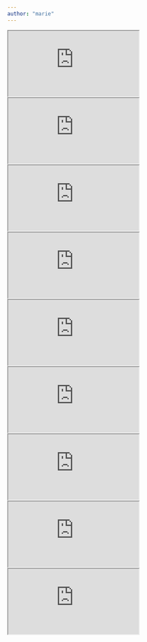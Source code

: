```yaml
---
author: "marie"
---
```


<iframe src="https://drive.google.com/file/d/1F4lzyy0icgkngC1g46jI58oO6zC5ZEsw/preview"></iframe>

<iframe src="https://drive.google.com/file/d/1jTylBOjQudKC04e0CVidTeVfRDhQp5fA/preview"></iframe>

<iframe src="https://drive.google.com/file/d/1wVudRPVvayuePGYMgI2UAey4c3hn8s9f/preview"></iframe>

<iframe src="https://drive.google.com/file/d/1golbEOBmsYxbdJsgHBelmcFz_OyKtaoF/preview"></iframe>

<iframe src="https://drive.google.com/file/d/1I_yZROj4keccz6aXC374I2DD0W1trIjk/preview"></iframe>

<iframe src="https://drive.google.com/file/d/185BX13OyMFnPAovi8Ip5DI7N6NiFSGvD/preview"></iframe>

<iframe src="https://drive.google.com/file/d/1hELQ_0teVq-FA956rHCJ3PFb6NixZvYj/preview"></iframe>

<iframe src="https://drive.google.com/file/d/1SbYK5Ek7xkVTUVseUajGVfQzb5KD7MmT/preview"></iframe>

<iframe src="https://drive.google.com/file/d/1VD6zZ4URf07hry4Q9UzhszBqv-M6TyFL/preview"></iframe>
